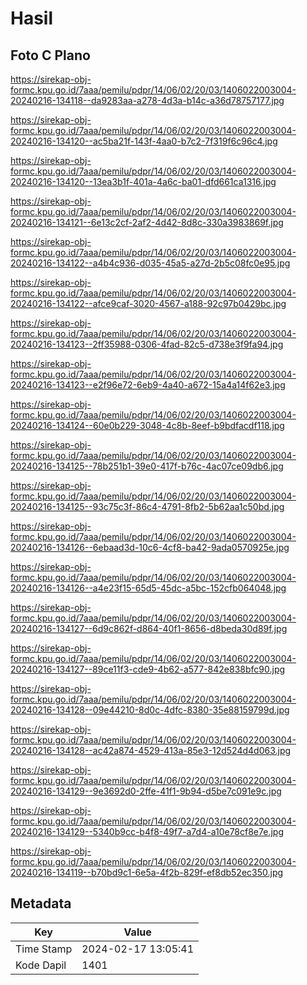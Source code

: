 # Hasil

## Foto C Plano

https://sirekap-obj-formc.kpu.go.id/7aaa/pemilu/pdpr/14/06/02/20/03/1406022003004-20240216-134118--da9283aa-a278-4d3a-b14c-a36d78757177.jpg

https://sirekap-obj-formc.kpu.go.id/7aaa/pemilu/pdpr/14/06/02/20/03/1406022003004-20240216-134120--ac5ba21f-143f-4aa0-b7c2-7f319f6c96c4.jpg

https://sirekap-obj-formc.kpu.go.id/7aaa/pemilu/pdpr/14/06/02/20/03/1406022003004-20240216-134120--13ea3b1f-401a-4a6c-ba01-dfd661ca1316.jpg

https://sirekap-obj-formc.kpu.go.id/7aaa/pemilu/pdpr/14/06/02/20/03/1406022003004-20240216-134121--6e13c2cf-2af2-4d42-8d8c-330a3983869f.jpg

https://sirekap-obj-formc.kpu.go.id/7aaa/pemilu/pdpr/14/06/02/20/03/1406022003004-20240216-134122--a4b4c936-d035-45a5-a27d-2b5c08fc0e95.jpg

https://sirekap-obj-formc.kpu.go.id/7aaa/pemilu/pdpr/14/06/02/20/03/1406022003004-20240216-134122--afce9caf-3020-4567-a188-92c97b0429bc.jpg

https://sirekap-obj-formc.kpu.go.id/7aaa/pemilu/pdpr/14/06/02/20/03/1406022003004-20240216-134123--2ff35988-0306-4fad-82c5-d738e3f9fa94.jpg

https://sirekap-obj-formc.kpu.go.id/7aaa/pemilu/pdpr/14/06/02/20/03/1406022003004-20240216-134123--e2f96e72-6eb9-4a40-a672-15a4a14f62e3.jpg

https://sirekap-obj-formc.kpu.go.id/7aaa/pemilu/pdpr/14/06/02/20/03/1406022003004-20240216-134124--60e0b229-3048-4c8b-8eef-b9bdfacdf118.jpg

https://sirekap-obj-formc.kpu.go.id/7aaa/pemilu/pdpr/14/06/02/20/03/1406022003004-20240216-134125--78b251b1-39e0-417f-b76c-4ac07ce09db6.jpg

https://sirekap-obj-formc.kpu.go.id/7aaa/pemilu/pdpr/14/06/02/20/03/1406022003004-20240216-134125--93c75c3f-86c4-4791-8fb2-5b62aa1c50bd.jpg

https://sirekap-obj-formc.kpu.go.id/7aaa/pemilu/pdpr/14/06/02/20/03/1406022003004-20240216-134126--6ebaad3d-10c6-4cf8-ba42-9ada0570925e.jpg

https://sirekap-obj-formc.kpu.go.id/7aaa/pemilu/pdpr/14/06/02/20/03/1406022003004-20240216-134126--a4e23f15-65d5-45dc-a5bc-152cfb064048.jpg

https://sirekap-obj-formc.kpu.go.id/7aaa/pemilu/pdpr/14/06/02/20/03/1406022003004-20240216-134127--6d9c862f-d864-40f1-8656-d8beda30d89f.jpg

https://sirekap-obj-formc.kpu.go.id/7aaa/pemilu/pdpr/14/06/02/20/03/1406022003004-20240216-134127--89ce11f3-cde9-4b62-a577-842e838bfc90.jpg

https://sirekap-obj-formc.kpu.go.id/7aaa/pemilu/pdpr/14/06/02/20/03/1406022003004-20240216-134128--09e44210-8d0c-4dfc-8380-35e88159799d.jpg

https://sirekap-obj-formc.kpu.go.id/7aaa/pemilu/pdpr/14/06/02/20/03/1406022003004-20240216-134128--ac42a874-4529-413a-85e3-12d524d4d063.jpg

https://sirekap-obj-formc.kpu.go.id/7aaa/pemilu/pdpr/14/06/02/20/03/1406022003004-20240216-134129--9e3692d0-2ffe-41f1-9b94-d5be7c091e9c.jpg

https://sirekap-obj-formc.kpu.go.id/7aaa/pemilu/pdpr/14/06/02/20/03/1406022003004-20240216-134129--5340b9cc-b4f8-49f7-a7d4-a10e78cf8e7e.jpg

https://sirekap-obj-formc.kpu.go.id/7aaa/pemilu/pdpr/14/06/02/20/03/1406022003004-20240216-134119--b70bd9c1-6e5a-4f2b-829f-ef8db52ec350.jpg


## Metadata

| Key        | Value               |
| ---------- | ------------------- |
| Time Stamp | 2024-02-17 13:05:41 |
| Kode Dapil | 1401                |



